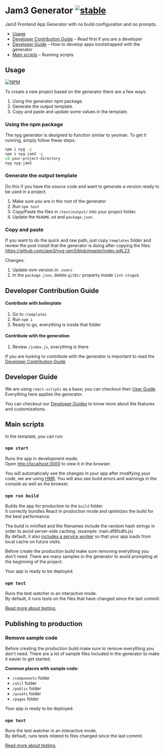 # Jam3 Generator [![stable](http://hughsk.github.io/stability-badges/dist/stable.svg)](http://github.com/hughsk/stability-badges)

Jam3 Frontend App Generator with no build configuration and no prompts.

* [Usage](#usage)
* [Developer Contribution Guide](https://github.com/Jam3/nyg-jam3/blob/master/CONTRIBUTING.md) – Read first if you are a developer
* [Developer Guide](#developer-guide) – How to develop apps bootstrapped with the generator
* [Main scripts](#main-scripts) – Running scripts

## Usage

[![NPM](https://nodei.co/npm/nyg-jam3.png)](https://www.npmjs.com/package/nyg-jam3)

To create a new project based on the generator there are a few ways:

1.  Using the generator npm package.
2.  Generate the output template.
3.  Copy and paste and update some values in the template.

### Using the npm package

The nyg generator is designed to function similar to yeoman. To get it running, simply follow these steps:
```bash
npm i nyg -g
npm i nyg-jam3 -g
cd your-project-directory
nyg nyg-jam3
```

### Generate the output template

Do this if you have the source code and want to generate a version ready to be used in a project.

1.  Make sure you are in the root of the generator
2.  Run `npm test`
3.  Copy/Paste the files in `/test/output/` into your project folder.
4.  Update the `README.md` and `package.json`

### Copy and paste

If you want to do the quick and raw path, just copy `templates` folder and review the post install that the generator is doing after copying the files: https://github.com/Jam3/nyg-jam3/blob/master/index.js#L23

Changes:

1.  Update nvm version in `.nvmrc`
2.  In the `package.json`, delete `gitDir` property inside `lint-staged`.

## Developer Contribution Guide

#### Contribute with boilerplate

1.  Go to `/templates`
2.  Run `npm i`
3.  Ready to go, everything is inside that folder

#### Contribute with the generation

1.  Review `/index.js`, everything is there

If you are looking to contribute with the generator is important to read the [Developer Contribution Guide](https://github.com/Jam3/nyg-jam3/blob/master/CONTRIBUTING.md)

## Developer Guide

We are using `react-scripts` as a base; you can checkout their [User Guide](https://github.com/facebook/create-react-app/blob/master/packages/react-scripts/template/README.md). Everything here applies the generator.

You can checkout our [Developer Guides](https://github.com/Jam3/nyg-jam3/blob/master/templates/docs/DEVELOPER_GUIDE.md) to know more about the features and customizations.

## Main scripts

In the template, you can run:

### `npm start`

Runs the app in development mode.<br>
Open [http://localhost:3000](http://localhost:3000) to view it in the browser.

You will automatically see the changes in your app after modifying your code, we are using [HMR](https://webpack.js.org/concepts/hot-module-replacement/).
You will also see build errors and warnings in the console as well as the browser.

### `npm run build`

Builds the app for production to the `build` folder.<br>
It correctly bundles React in production mode and optimizes the build for the best performance.

The build is minified and the filenames include the random hash strings in order to avoid server-side caching. (example: main.df8fsdfs.js)<br>
By default, it also [includes a service worker](https://github.com/facebook/create-react-app/blob/master/packages/react-scripts/template/README.md#making-a-progressive-web-app) so that your app loads from local cache on future visits.

Before create the production build make sure removing everything you don't need. There are many samples in the generator to avoid prompting at the beginning of the project.

Your app is ready to be deployed.

### `npm test`

Runs the test watcher in an interactive mode.<br>
By default, it runs tests on the files that have changed since the last commit.

[Read more about testing.](https://github.com/facebook/create-react-app/blob/master/packages/react-scripts/template/README.md#running-tests)

## Publishing to production

### Remove sample code

Before creating the production build make sure to remove everything you don't need. There are a lot of sample files included in the generator to make it easier to get started.

**Common places with sample code:**

* `/components` folder
* `/util` folder
* `/public` folder
* `/assets` folder
* `/pages` folder

Your app is ready to be deployed.

### `npm test`

Runs the test watcher in an interactive mode.<br>
By default, runs tests related to files changed since the last commit.

[Read more about testing.](https://github.com/facebook/create-react-app/blob/master/packages/react-scripts/template/README.md#running-tests)
